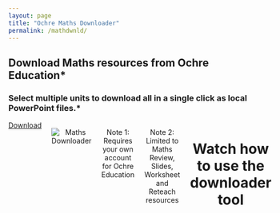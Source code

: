 ```yaml
---
layout: page
title: "Ochre Maths Downloader"
permalink: /mathdwnld/
---
```


## Download Maths resources from Ochre Education*
### Select multiple units to download all in a single click as local PowerPoint files.* 

<div class="flex-columns" style="display: flex; gap: 20px; text-align: center;">
  <!-- Column 1 -->
  <div style="flex: 1;">
    <a href="{{ '/assets/files/Ochre Download Tool.zip' | relative_url }}" class="btn btn-primary" download>Download</a>
  </div>

<p align="center">
  <img src="{{ '/assets/img/mthsdwnld.png' | relative_url }}" alt="Maths Downloader" />
</p>


<p> Note 1: Requires your own account for Ochre Education</p>
<p> Note 2: Limited to Maths Review, Slides, Worksheet and Reteach resources</p>

# Watch how to use the downloader tool
